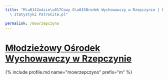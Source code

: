 ```yaml
---
title: "M\u0142odzie\u017Cowy O\u015Brodek Wychowawczy w Rzepczynie | Patromierz -\
  \ statystyki Patronite.pl"

permalink: /mowrzepczyno
---
```


# [Młodzieżowy Ośrodek Wychowawczy w Rzepczynie](https://patronite.pl/mowrzepczyno)

{% include profile.md name="mowrzepczyno" prefix="m" %}
